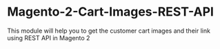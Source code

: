 # Magento-2-Cart-Images-REST-API
This module will help you to get the customer cart images and their link using REST API in Magento 2
